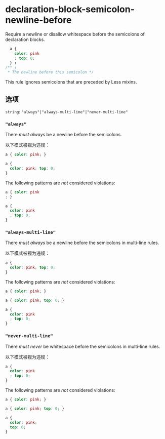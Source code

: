 # declaration-block-semicolon-newline-before

Require a newline or disallow whitespace before the semicolons of declaration blocks.

```css
  a {
    color: pink
    ; top: 0;
  } ↑
/** ↑
 * The newline before this semicolon */
```

This rule ignores semicolons that are preceded by Less mixins.

## 选项

`string`: `"always"|"always-multi-line"|"never-multi-line"`

### `"always"`

There *must always* be a newline before the semicolons.

以下模式被视为违规：

```css
a { color: pink; }
```

```css
a {
  color: pink; top: 0;
}
```

The following patterns are *not* considered violations:

```css
a { color: pink
; }
```

```css
a {
  color: pink
  ; top: 0;
}
```

### `"always-multi-line"`

There *must always* be a newline before the semicolons in multi-line rules.

以下模式被视为违规：

```css
a {
  color: pink; top: 0;
}
```

The following patterns are *not* considered violations:

```css
a { color: pink; }
```

```css
a { color: pink; top: 0; }
```

```css
a {
  color: pink
  ; top: 0;
}
```

### `"never-multi-line"`

There *must never* be whitespace before the semicolons in multi-line rules.

以下模式被视为违规：

```css
a {
  color: pink
  ; top: 0;
}
```

The following patterns are *not* considered violations:

```css
a { color: pink; }
```

```css
a { color: pink; top: 0; }
```

```css
a {
  color: pink;
  top: 0;
}
```
